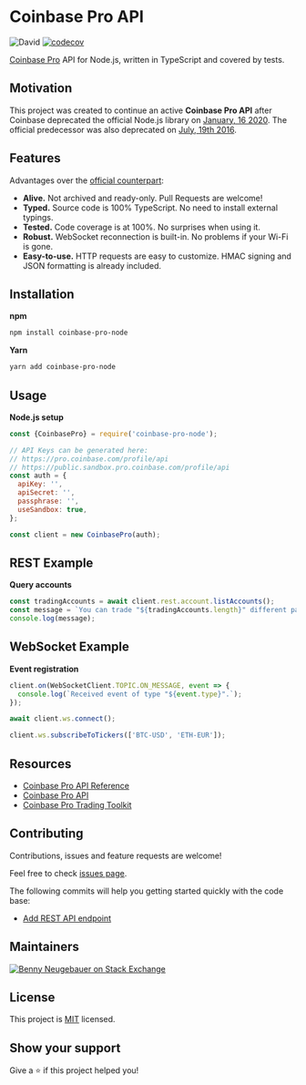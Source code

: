 # Coinbase Pro API

![David](https://img.shields.io/david/bennyn/coinbase-pro-node?style=flat-square) [![codecov](https://codecov.io/gh/bennyn/coinbase-pro-node/branch/master/graph/badge.svg)](https://codecov.io/gh/bennyn/coinbase-pro-node)

[Coinbase Pro][1] API for Node.js, written in TypeScript and covered by tests.

## Motivation

This project was created to continue an active **Coinbase Pro API** after Coinbase deprecated the official Node.js library on [January, 16 2020](https://github.com/coinbase/coinbase-node/issues/140#issuecomment-574990136). The official predecessor was also deprecated on [July, 19th 2016](https://github.com/coinbase/coinbase-exchange-node/commit/b8347efdb4e2589367c1395b646d283c9c391681).

## Features

Advantages over the [official counterpart][3]:

- **Alive.** Not archived and ready-only. Pull Requests are welcome!
- **Typed.** Source code is 100% TypeScript. No need to install external typings.
- **Tested.** Code coverage is at 100%. No surprises when using it.
- **Robust.** WebSocket reconnection is built-in. No problems if your Wi-Fi is gone.
- **Easy-to-use.** HTTP requests are easy to customize. HMAC signing and JSON formatting is already included.

## Installation

**npm**

```bash
npm install coinbase-pro-node
```

**Yarn**

```bash
yarn add coinbase-pro-node
```

## Usage

**Node.js setup**

```javascript
const {CoinbasePro} = require('coinbase-pro-node');

// API Keys can be generated here:
// https://pro.coinbase.com/profile/api
// https://public.sandbox.pro.coinbase.com/profile/api
const auth = {
  apiKey: '',
  apiSecret: '',
  passphrase: '',
  useSandbox: true,
};

const client = new CoinbasePro(auth);
```

## REST Example

**Query accounts**

```javascript
const tradingAccounts = await client.rest.account.listAccounts();
const message = `You can trade "${tradingAccounts.length}" different pairs.`;
console.log(message);
```

## WebSocket Example

**Event registration**

```javascript
client.on(WebSocketClient.TOPIC.ON_MESSAGE, event => {
  console.log(`Received event of type "${event.type}".`);
});

await client.ws.connect();

client.ws.subscribeToTickers(['BTC-USD', 'ETH-EUR']);
```

## Resources

- [Coinbase Pro API Reference][2]
- [Coinbase Pro API][3]
- [Coinbase Pro Trading Toolkit](https://github.com/coinbase/coinbase-pro-trading-toolkit)

## Contributing

Contributions, issues and feature requests are welcome!

Feel free to check [issues page](https://github.com/bennyn/coinbase-pro-node/issues).

The following commits will help you getting started quickly with the code base:

- [Add REST API endpoint](https://github.com/bennyn/coinbase-pro-node/commit/8a150fecb7d32b7b7cd39a8109985f665aaee26e)

## Maintainers

[![Benny Neugebauer on Stack Exchange][stack_exchange_bennyn_badge]][stack_exchange_bennyn_url]

## License

This project is [MIT](./LICENSE) licensed.

## Show your support

Give a ⭐️ if this project helped you!

[1]: https://pro.coinbase.com/
[2]: https://docs.pro.coinbase.com/
[3]: https://github.com/coinbase/coinbase-pro-node
[stack_exchange_bennyn_badge]: http://stackexchange.com/users/flair/203782.png?theme=default
[stack_exchange_bennyn_url]: http://stackexchange.com/users/203782/benny-neugebauer?tab=accounts
